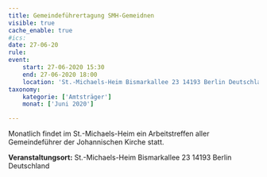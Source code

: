```yaml
---
title: Gemeindeführertagung SMH-Gemeidnen
visible: true
cache_enable: true
#ics: 
date: 27-06-20
rule: 
event:
	start: 27-06-2020 15:30
	end: 27-06-2020 18:00
	location: 'St.-Michaels-Heim Bismarkallee 23 14193 Berlin Deutschland'
taxonomy:
	kategorie: ['Amtsträger']
	monat: ['Juni 2020']

---
```

Monatlich findet im St.-Michaels-Heim ein Arbeitstreffen aller Gemeindeführer der Johannischen Kirche statt.



**Veranstaltungsort:** St.-Michaels-Heim
Bismarkallee 23
14193 Berlin
Deutschland

